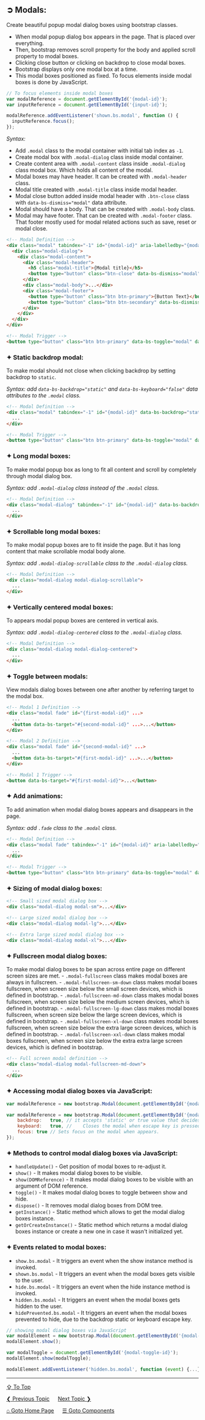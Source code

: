 ## &#10162; Modals:
Create beautiful popup modal dialog boxes using bootstrap classes.
- When modal popup dialog box appears in the page. That is placed over everything. 
- Then, bootstrap removes scroll property for the body and applied scroll property to modal boxes. 
- Clicking close button or clicking on backdrop to close modal boxes.
- Bootstrap displays only one modal box at a time.
- This modal boxes positioned as fixed. To focus elements inside modal boxes is done by JavaScript.

```javascript
// To focus elements inside modal boxes
var modalReference = document.getElementById('{modal-id}');
var inputReference = document.getElementById('{input-id}');

modalReference.addEventListener('shown.bs.modal', function () {
  inputReference.focus();
});
```

*Syntax:* 
- Add `.modal` class to the modal container with initial tab index as `-1`.
- Create modal box with `.modal-dialog` class inside modal container.
- Create content area with `.modal-content` class inside `.modal-dialog` class modal box. Which holds all content of the modal.
- Modal boxes may have header. It can be created with `.modal-header` class.
- Modal title created with `.modal-title` class inside modal header.
- Modal close button added inside modal header with `.btn-close` class with `data-bs-dismiss="modal"` data attribute.
- Modal should have a body. That can be created with `.modal-body` class.
- Modal may have footer. That can be created with `.modal-footer` class. That footer mostly used for modal related actions such as save, reset or modal close.

```html
<!-- Modal Definition -->
<div class="modal" tabindex="-1" id="{modal-id}" aria-labelledby="{modal-label}" aria-hidden="true">
  <div class="modal-dialog">
    <div class="modal-content">
      <div class="modal-header">
        <h5 class="modal-title">{Modal title}</h5>
        <button type="button" class="btn-close" data-bs-dismiss="modal" aria-label="Close"></button>
      </div>
      <div class="modal-body">...</div>
      <div class="modal-footer">
        <button type="button" class="btn btn-primary">{Button Text}</button>
        <button type="button" class="btn btn-secondary" data-bs-dismiss="modal">{Button Text}</button>
      </div>
    </div>
  </div>
</div>

<!-- Modal Trigger -->
<button type="button" class="btn btn-primary" data-bs-toggle="modal" data-bs-target="#{modal-id}">{Button Text}</button>
```

### &#10022; Static backdrop modal:

To make modal should not close when clicking backdrop by setting backdrop to `static`. 

*Syntax: add `data-bs-backdrop="static"` and `data-bs-keyboard="false"` data attributes to the `.modal` class.*
 
```html
<!-- Modal Definition -->
<div class="modal" tabindex="-1" id="{modal-id}" data-bs-backdrop="static" data-bs-keyboard="false" aria-labelledby="{modal-label}" aria-hidden="true">
  ...
</div>

<!-- Modal Trigger -->
<button type="button" class="btn btn-primary" data-bs-toggle="modal" data-bs-target="#{modal-id}">{Button Text}</button>
```

### &#10022; Long modal boxes:

To make modal popup box as long to fit all content and scroll by completely through modal dialog box.

*Syntax: add `.modal-dialog` class instead of the `.modal` class.*

```html
<!-- Modal Definition -->
<div class="modal-dialog" tabindex="-1" id="{modal-id}" data-bs-backdrop="static" data-bs-keyboard="false" aria-labelledby="{modal-label}" aria-hidden="true">
  ...
</div>
```

### &#10022; Scrollable long modal boxes:
To make modal popup boxes are to fit inside the page. But it has long content that make scrollable modal body alone.

*Syntax: add `.modal-dialog-scrollable` class to the `.modal-dialog` class.*

```html
<!-- Modal Definition -->
<div class="modal-dialog modal-dialog-scrollable">
  ...
</div>
```

### &#10022; Vertically centered modal boxes:
To appears modal popup boxes are centered in vertical axis.

*Syntax: add `.modal-dialog-centered` class to the `.modal-dialog` class.*

```html
<!-- Modal Definition -->
<div class="modal-dialog modal-dialog-centered">
  ...
</div>
```

### &#10022; Toggle between modals:
View modals dialog boxes between one after another by referring target to the modal box.

```html
<!-- Modal 1 Definition -->
<div class="modal fade" id="{first-modal-id}" ...>
  ...
  <button data-bs-target="#{second-modal-id}" ...>...</button>
</div>

<!-- Modal 2 Definition -->
<div class="modal fade" id="{second-modal-id}" ...>
  ...
  <button data-bs-target="#{first-modal-id}" ...>...</button>
</div>

<!-- Modal 1 Trigger -->
<button data-bs-target="#{first-modal-id}">...</button>
```

### &#10022; Add animations:
To add animation when modal dialog boxes appears and disappears in the page.

*Syntax: add `.fade` class to the `.modal` class.*

```html
<!-- Modal Definition -->
<div class="modal fade" tabindex="-1" id="{modal-id}" aria-labelledby="{modal-label}" aria-hidden="true">
  ...
</div>

<!-- Modal Trigger -->
<button type="button" class="btn btn-primary" data-bs-toggle="modal" data-bs-target="#{modal-id}">{Button Text}</button>
```

### &#10022; Sizing of modal dialog boxes:

```html
<!-- Small sized modal dialog box -->
<div class="modal-dialog modal-sm">...</div>

<!-- Large sized modal dialog box -->
<div class="modal-dialog modal-lg">...</div>

<!-- Extra large sized modal dialog box -->
<div class="modal-dialog modal-xl">...</div>
```

### &#10022; Fullscreen modal dialog boxes:
To make modal dialog boxes to be span across entire page on different screen sizes are met. 
	- `.modal-fullscreen` class makes modal boxes are always in fullscreen.
	- `.modal-fullscreen-sm-down`	class makes modal boxes fullscreen, when screen size below the small screen devices, which is defined in bootstrap.
	- `.modal-fullscreen-md-down`	class makes modal boxes fullscreen, when screen size below the medium screen devices, which is defined in bootstrap.
	- `.modal-fullscreen-lg-down`	class makes modal boxes fullscreen, when screen size below the large screen devices, which is defined in bootstrap.
	- `.modal-fullscreen-xl-down`	class makes modal boxes fullscreen, when screen size below the extra large screen devices, which is defined in bootstrap.
	- `.modal-fullscreen-xxl-down`	class makes modal boxes fullscreen, when screen size below the extra extra large screen devices, which is defined in bootstrap.

```html
<!-- Full screen modal definition -->
<div class="modal-dialog modal-fullscreen-md-down">
  ...
</div>
```

### &#10022; Accessing modal dialog boxes via JavaScript:
```javascript
var modalReference = new bootstrap.Modal(document.getElementById('{modal-id}'), options);

var modalReference = new bootstrap.Modal(document.getElementById('{modal-id}'), {
	backdrop:	true, // it accepts 'static' or	true value that decides closing of modal boxes by clicking outside.
	keyboard:	true, //	Closes the modal when escape key is pressed in the keyboard
	focus: true	// Sets focus on the modal when appears.
});
```

### &#10022; Methods to control modal dialog boxes via JavaScript:
- `handleUpdate()` - Get position of modal boxes to re-adjust it.
- `show()` - It makes modal dialog boxes to be visible.
- `show(DOMReference)` - It makes modal dialog boxes to be visible with an argument of DOM reference.
- `toggle()` - It makes modal dialog boxes to toggle between show and hide.
- `dispose()` - It removes modal dialog boxes from DOM tree.
- `getInstance()` - Static method which allows to get the modal dialog boxes instance.
- `getOrCreateInstance()` - Static method which returns a modal dialog boxes instance or create a new one in case it wasn't initialized yet.

### &#10022; Events related to modal boxes:
- `show.bs.modal` - It triggers an event when the show instance method is invoked.
- `shown.bs.modal` - It triggers an event when the modal boxes gets visible to the user.  
- `hide.bs.modal` - It triggers an event when the hide instance method is invoked.
- `hidden.bs.modal` - It triggers an event when the modal boxes gets hidden to the user.  
- `hidePrevented.bs.modal` - It triggers an event when the modal boxes prevented to hide, due to the backdrop static or keyboard escape key.  

```javascript
// showing modal dialog boxes via JavaScript
var modalElement = new bootstrap.Modal(document.getElementById('{modal-id}'));
modalElement.show();

var modalToggle = document.getElementById('{modal-toggle-id}');
modalElement.show(modalToggle);

modalElement.addEventListener('hidden.bs.modal', function (event) {...});
```

---
[&#8682; To Top](#-modals)

[&#10094; Previous Topic](./components.list-group.md) &emsp; [Next Topic &#10095;](./components.navbar.md)

[&#8962; Goto Home Page](../../README.md) &emsp; [&#9776; Goto Components](./components.md)